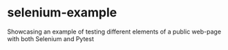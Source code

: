 # selenium-example
Showcasing an example of testing different elements of a public web-page with both Selenium and Pytest
